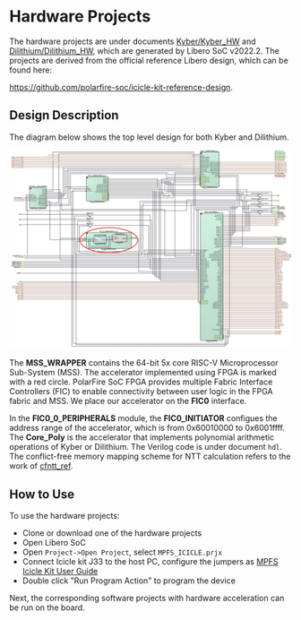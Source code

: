 # Hardware Projects

The hardware projects are under documents [Kyber/Kyber_HW](./Kyber/Kyber_HW/) and [Dilithium/Dilithium_HW](./Dilithium/Dilithium_HW/), which are generated by Libero SoC v2022.2. The projects are derived from the official reference Libero design, which can be found here:

<https://github.com/polarfire-soc/icicle-kit-reference-design>.

## Design Description

The diagram below shows the top level design for both Kyber and Dilithium.

![block](./Figures/block.png)

The **MSS_WRAPPER** contains the 64-bit 5x core RISC-V Microprocessor Sub-System (MSS). The accelerator implemented using FPGA is marked with a red circle. PolarFire SoC FPGA provides multiple Fabric Interface Controllers (FIC) to enable connectivity between user logic in the FPGA fabric and MSS. We place our accelerator on the **FIC0** interface.

In the **FIC0_0_PERIPHERALS** module, the **FIC0_INITIATOR** configues the address range of the accelerator, which is from 0x60010000 to 0x6001ffff. The **Core_Poly** is the accelerator that implements polynomial arithmetic operations of Kyber or Dilithium. The Verilog code is under document `hdl`. The conflict-free memory mapping scheme for NTT calculation refers to the work of [cfntt_ref](https://github.com/xiang-rc/cfntt_ref).

## How to Use

To use the hardware projects:

- Clone or download one of the hardware projects
- Open Libero SoC
- Open `Project->Open Project`, select `MPFS_ICICLE.prjx`
- Connect Icicle kit J33 to the host PC, configure the jumpers as [MPFS Icicle Kit User Guide](https://github.com/polarfire-soc/polarfire-soc-documentation/blob/master/reference-designs-fpga-and-development-kits/icicle-kit-user-guide.md)
- Double click "Run Program Action" to program the device

Next, the corresponding software projects with hardware acceleration can be run on the board.
